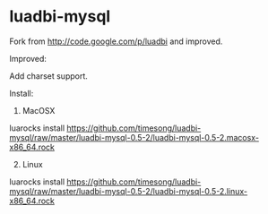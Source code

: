 # luadbi-mysql
Fork from http://code.google.com/p/luadbi and improved.

Improved:

Add charset support.


Install:

1. MacOSX

luarocks install https://github.com/timesong/luadbi-mysql/raw/master/luadbi-mysql-0.5-2/luadbi-mysql-0.5-2.macosx-x86_64.rock

2. Linux

luarocks install https://github.com/timesong/luadbi-mysql/raw/master/luadbi-mysql-0.5-2/luadbi-mysql-0.5-2.linux-x86_64.rock

